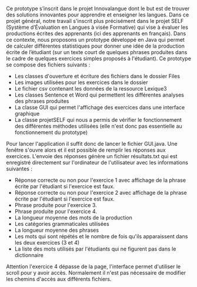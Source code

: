 Ce prototype s’inscrit dans le projet Innovalangue dont le but est de trouver des solutions innovantes pour apprendre et enseigner les langues. Dans ce projet général, notre travail s'inscrit plus précisément dans le projet SELF (Système d’Évaluation en Langues à visée Formative) qui vise à évaluer les productions écrites des apprenants (ici des apprenants en français). Dans ce contexte, nous proposons un prototype développé en Java qui permet de calculer différentes statistiques pour donner une idée de la production écrite de l’étudiant (sur un texte court de quelques phrases produites dans le cadre de quelques exercices simples proposés à l'étudiant).
Ce prototype se compose des fichiers suivants :

- Les classes d'ouverture et écriture des fichiers dans le dossier Files
- Les images utilisées pour les exercices dans le dossier
- Le fichier csv contenant les données de la ressource Lexique3
- Les classes Sentence et Word qui permettent les différentes analyses des phrases produites
- La classe GUI qui permet l'affichage des exercices dans une interface graphique
- La classe projetSELF qui nous a permis de vérifier le fonctionnement des différentes méthodes utilisées (elle n'est donc pas essentielle au fonctionnement du prototype)


Pour lancer l'application il suffit donc de lancer le fichier GUI.java. Une fenêtre s'ouvre alors et il est possible de remplir les réponses aux exercices. L'envoie des réponses génère un fichier résultats.txt qui est enregistré directement sur l'ordinateur de l'utilisateur avec les informations suivantes :

- Réponse correcte ou non pour l'exercice 1 avec affichage de la phrase écrite par l'étudiant si l'exercice est faux.
- Réponse correcte ou non pour l'exercice 2 avec affichage de la phrase écrite par l'étudiant si l'exercice est faux.
- Phrase produite pour l'exercice 3.
- Phrase produite pour l'exercice 4.
- La longueur moyenne des mots de la production
- Les catégories grammaticales utilisées
- La longueur moyenne des phrases
- Les mots qui sont répétés et le nombre de fois qu'ils apparaissent dans les deux exercices (3 et 4)
- La liste des mots utilisés par l'étudiants qui ne figurent pas dans le dictionnaire


Attention l'exercice 4 dépasse de la page, l'interface permet d'utiliser le scroll pour y avoir accès.
Normalement il n'est pas nécessaire de modifier les chemins d'accès aux différents fichiers.
